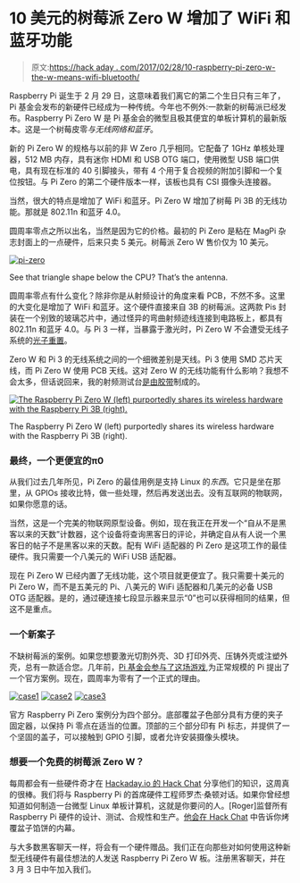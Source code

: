 # 10 美元的树莓派 Zero W 增加了 WiFi 和蓝牙功能

> 原文:[https://hack aday . com/2017/02/28/10-raspberry-pi-zero-w-the-w-means-wifi-bluetooth/](https://hackaday.com/2017/02/28/10-raspberry-pi-zero-w-the-w-means-wifi-bluetooth/)

Raspberry Pi 诞生于 2 月 29 日，这意味着我们离它的第二个生日只有三年了，Pi 基金会发布的新硬件已经成为一种传统。今年也不例外:一款新的树莓派已经发布。Raspberry Pi Zero W 是 Pi 基金会的微型且极其便宜的单板计算机的最新版本。这是一个树莓皮零*与无线网络和蓝牙*。

新的 Pi Zero W 的规格与以前的非 W Zero 几乎相同。它配备了 1GHz 单核处理器，512 MB 内存，具有迷你 HDMI 和 USB OTG 端口，使用微型 USB 端口供电，具有现在标准的 40 引脚接头，带有 4 个用于复合视频的附加引脚和一个复位按钮。与 Pi Zero 的第二个硬件版本一样，该板也具有 CSI 摄像头连接器。

当然，很大的特点是增加了 WiFi 和蓝牙。Pi Zero W 增加了树莓 Pi 3B 的无线功能。那就是 802.11n 和蓝牙 4.0。

圆周率零点之所以出名，当然是因为它的价格。最初的 Pi Zero 是粘在 MagPi 杂志封面上的一点硬件，后来只卖 5 美元。树莓派 Zero W 售价仅为 10 美元。

[![pi-zero](../Images/fcebeaee8dd6c4dc1932f6b7aaf7b2c7.png)](https://hackaday.com/wp-content/uploads/2017/02/pi-zero.jpg)

See that triangle shape below the CPU? That’s the antenna.

圆周率零点有什么变化？除非你是从射频设计的角度来看 PCB，不然不多。这里的大变化是增加了 WiFi 和蓝牙。这个硬件直接来自 3B 的树莓派。这两款 Pis 封装在一个别致的玻璃芯片中，通过怪异的弯曲射频迹线连接到电路板上，都具有 802.11n 和蓝牙 4.0。与 Pi 3 一样，当暴露于激光时，Pi Zero W 不会遭受无线子系统的[光子重置](http://hackaday.com/2015/02/08/photonic-reset-of-the-raspberry-pi-2/)。

Zero W 和 Pi 3 的无线系统之间的一个细微差别是天线。Pi 3 使用 SMD 芯片天线，而 Pi Zero W 使用 PCB 天线。这对 Zero W 的无线功能有什么影响？我想不会太多，但话说回来，我的射频测试台[是由胶带](http://hackaday.com/2017/01/30/increase-the-range-of-an-esp8266-with-duct-tape/)制成的。

[![The Raspberry Pi Zero W (left) purportedly shares its wireless hardware with the Raspberry Pi 3B (right).](../Images/3470cbbd34c26db2abd1e39f176922e7.png)](https://hackaday.com/wp-content/uploads/2017/02/wireless.png)

The Raspberry Pi Zero W (left) purportedly shares its wireless hardware with the Raspberry Pi 3B (right).

### 最终，一个更便宜的π0

从我们过去几年所见，Pi Zero 的最佳用例是支持 Linux 的*东西*。它只是坐在那里，从 GPIOs 接收比特，做一些处理，然后再发送出去。没有互联网的物联网，如果你愿意的话。

当然，这是一个完美的物联网原型设备。例如，现在我正在开发一个“自从不是黑客以来的天数”计数器，这个设备将查询黑客日的评论，并确定自从有人说一个黑客日的帖子不是黑客以来的天数。配有 WiFi 适配器的 Pi Zero 是这项工作的最佳硬件。我只需要一个八美元的 WiFi USB 适配器。

现在 Pi Zero W 已经内置了无线功能，这个项目就更便宜了。我只需要十美元的 Pi Zero W，而不是五美元的 Pi、八美元的 WiFi 适配器和几美元的必备 USB OTG 适配器。是的，通过硬连接七段显示器来显示“0”也可以获得相同的结果，但这不是重点。

### 一个新案子

不缺树莓派的案例。如果您想要激光切割外壳、3D 打印外壳、压铸外壳或注塑外壳，总有一款适合您。几年前，[Pi 基金会参与了这场游戏](https://www.raspberrypi.org/blog/raspberry-pi-official-case/),为正常规模的 Pi 提出了一个官方案例。现在，圆周率为零有了一个正式的理由。

 [![case1](../Images/4049f32edc558de2e70beb93a87f942f.png "case1")](https://i0.wp.com/hackaday.com/wp-content/uploads/2017/02/case1.jpg?ssl=1)  [![case2](../Images/6edb5a809490887e85e31e4327aaf76f.png "case2")](https://i0.wp.com/hackaday.com/wp-content/uploads/2017/02/case2.jpg?ssl=1)  [![case3](../Images/52f88db677e76d5e9a615e9950c0c196.png "case3")](https://i0.wp.com/hackaday.com/wp-content/uploads/2017/02/case3.jpg?ssl=1) 

官方 Raspberry Pi Zero 案例分为四个部分。底部覆盆子色部分具有方便的夹子固定器，以保持 Pi 零点在适当的位置。顶部的三个部分印有 Pi 标志，并提供了一个坚固的盖子，可以接触到 GPIO 引脚，或者允许安装摄像头模块。

### 想要一个免费的树莓派 Zero W？

每周都会有一些硬件奇才在 [Hackaday.io 的 Hack Chat](https://hackaday.io/project/5373) 分享他们的知识，这周真的很棒。我们将与 Raspberry Pi 的首席硬件工程师罗杰·桑顿对话。如果你曾经想知道如何制造一台微型 Linux 单板计算机，这就是你要问的人。[Roger]监督所有 Raspberry Pi 硬件的设计、测试、合规性和生产。[他会在 Hack Chat](https://hackaday.io/event/20043-raspberry-pi-hackchat) 中告诉你烤覆盆子馅饼的内幕。

与大多数黑客聊天一样，将会有一个硬件赠品。我们正在向那些对如何使用这种新型无线硬件有最佳想法的人发送 Raspberry Pi Zero W 板。注册黑客聊天，并在 3 月 3 日中午加入我们。